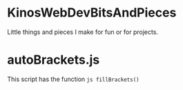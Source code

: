 # KinosWebDevBitsAndPieces
 Little things and pieces I make for fun or for projects. 

 # autoBrackets.js
 This script has the function ```js fillBrackets()```